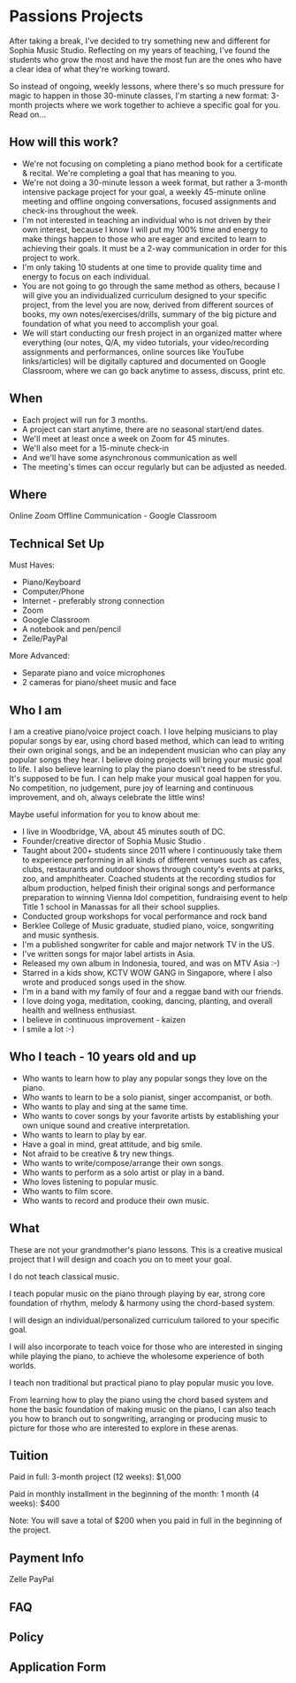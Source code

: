 # Passions Projects
After taking a break, I've decided to try something new and different for Sophia Music Studio. Reflecting on my years of teaching, I've found the students who grow the most and have the most fun are the ones who have a clear idea of what they're working toward.

So instead of ongoing, weekly lessons, where there's so much pressure for magic to happen in those 30-minute classes, I'm starting a new format: 3-month projects where we work together to achieve a specific goal for you. Read on…

## How will this work?

 - We're not focusing on completing a piano method book for a certificate & recital. We're completing a goal that has meaning to you.
 - We're not doing a 30-minute lesson a week format, but rather a 3-month intensive package project for your goal, a weekly 45-minute online meeting and offline ongoing conversations, focused assignments and check-ins throughout the week. 
 - I'm not interested in teaching an individual who is not driven by their own interest, because I know I will put my 100% time and energy to make things happen to those who are eager and excited to learn to achieving their goals. It must be a 2-way communication in order for this project to work. 
 - I'm only taking 10 students at one time to provide quality time and energy to focus on each individual.
 - You are not going to go through the same method as others, because I will give you an individualized curriculum designed to your specific project, from the level you are now, derived from different sources of books, my own notes/exercises/drills, summary of the big picture and foundation of what you need to accomplish your goal.
 - We will start conducting our fresh project in an organized matter where everything (our notes, Q/A, my video tutorials, your video/recording assignments and performances, online sources like YouTube links/articles) will be digitally captured and documented on Google Classroom, where we can go back anytime to assess, discuss, print etc.

## When 

 - Each project will run for 3 months. 
 - A project can start anytime, there are no seasonal start/end dates.
 - We'll meet at least once a week on Zoom for 45 minutes.
 - We'll also meet for a 15-minute check-in
 - And we'll have some asynchronous communication as well
 - The meeting's times can occur regularly but can be adjusted as needed.

## Where

Online Zoom 
Offline Communication - Google Classroom

## Technical Set Up

 Must Haves:
 - Piano/Keyboard
 - Computer/Phone
 - Internet - preferably strong connection
 - Zoom
 - Google Classroom
 - A notebook and pen/pencil
 - Zelle/PayPal

More Advanced:
 - Separate piano and voice microphones
 - 2 cameras for piano/sheet music and face

## Who I am
I am a creative piano/voice project coach.
I love helping musicians to play popular songs by ear, using chord based method, which can lead to writing their own original songs, and be an independent musician who can play any popular songs they hear.
I believe doing projects will bring your music goal to life. 
I also believe learning to play the piano doesn't need to be stressful. It's supposed to be fun. 
I can help make your musical goal happen for you.
No competition, no judgement, pure joy of learning and continuous improvement, and oh, always celebrate the little wins!

Maybe useful information for you to know about me:

 - I live in Woodbridge, VA, about 45 minutes south of DC.
 - Founder/creative director of Sophia Music Studio .
 - Taught about 200+ students since 2011 where I continuously take them to experience performing in all kinds of different venues such as cafes, clubs, restaurants and outdoor shows through county's events at parks, zoo, and amphitheater. Coached students at the recording studios for album production, helped finish their original songs and performance preparation to winning Vienna Idol competition, fundraising event to help Title 1 school in Manassas for all their school supplies. 
 - Conducted group workshops for vocal performance and rock band
 - Berklee College of Music graduate, studied piano, voice, songwriting and music synthesis.
 - I'm a published songwriter for cable and major network TV in the US.
 - I've written songs for major label artists in Asia.
 - Released my own album in Indonesia, toured, and was on MTV Asia :-)
 - Starred in a kids show, KCTV WOW GANG in Singapore, where I also wrote and produced songs used in the show.
 - I'm in a band with my family of four and a reggae band with our friends.
 - I love doing yoga, meditation, cooking, dancing, planting, and overall health and wellness enthusiast.
 - I believe in continuous improvement - kaizen
 - I smile a lot :-)

## Who I teach - 10 years old and up

 - Who wants to learn how to play any popular songs they love on the piano.
 - Who wants to learn to be a solo pianist, singer accompanist, or both.
 - Who wants to play and sing at the same time.
 - Who wants to cover songs by your favorite artists by establishing your own unique sound and creative interpretation.
 - Who wants to learn to play by ear.
 - Have a goal in mind, great attitude, and big smile.
 - Not afraid to be creative & try new things.
 - Who wants to write/compose/arrange their own songs.
 - Who wants to perform as a solo artist or play in a band.
 - Who loves listening to popular music.
 - Who wants to film score.
 - Who wants to record and produce their own music.

## What

These are not your grandmother's piano lessons. This is a creative musical project that I will design and coach you on to meet your goal.

I do not teach classical music.

I teach popular music on the piano through playing by ear, strong core foundation of rhythm, melody & harmony using the chord-based system.

I will design an individual/personalized curriculum tailored to your specific goal.

I will also incorporate to teach voice for those who are interested in singing while playing the piano, to achieve the wholesome experience of both worlds.

I teach non traditional but practical piano to play popular music you love.

From learning how to play the piano using the chord based system and hone the basic foundation of making music on the piano, I can also teach you how to branch out to songwriting, arranging or producing music to picture for those who are interested to explore in these arenas.

## Tuition

Paid in full:
3-month project (12 weeks): $1,000

Paid in monthly installment in the beginning of the month:
1 month (4 weeks): $400

Note: You will save a total of $200 when you paid in full in the beginning of the project.

## Payment Info

Zelle
PayPal

## FAQ

## Policy


## Application Form




















<!--stackedit_data:
eyJoaXN0b3J5IjpbNDIwNDA4NjksODU0Njk5NzkzLC0xNzY4Nj
I2MjEwLC0xMjIxNTEzOTU3LC0yMDE0ODU5MzU2LC0xOTM2MTE0
MDE1LC03NTE2NTAyNDUsLTEyMTgyMjE4MjUsMTE4NDI1NDEwOS
wtMTYzOTIzMzA3OCwtODgzMzM0MDE2LC0yMDg4NzQ2NjEyXX0=

-->